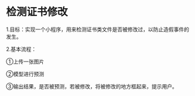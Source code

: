 # 检测证书修改
1.目标：实现一个小程序，用来检测证书类文件是否被修改过，以防止造假事件的发生。

2.基本流程：

①上传一张图片

②模型进行预测

③输出结果，是否被预测，若被修改，将被修改的地方框起来，提示用户。